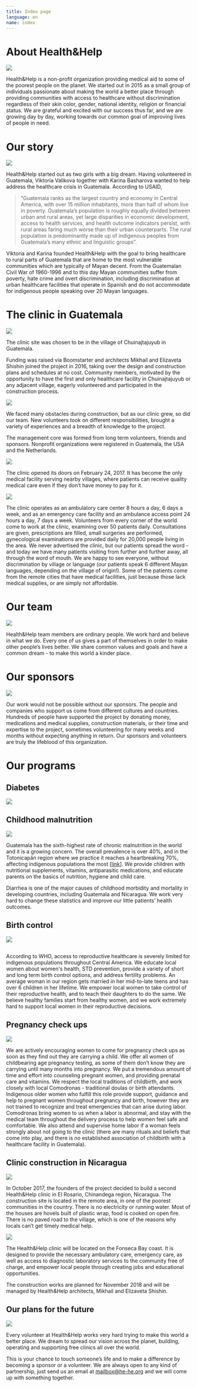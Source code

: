 ```yaml
---
title: Index page
language: en
name: index
---
```

# About Health&Help

![](/uploads/l35a2893-edit-livejournal.jpg)

Health&Help is a non-profit organization providing medical aid to some of the poorest people on the planet. We started out in 2015 as a small group of individuals passionate about making the world a better place through providing communities with access to healthcare without discrimination regardless of their skin color, gender, national identity, religion or financial status. We are grateful and excited with our success thus far, and we are growing day by day, working towards our common goal of improving lives of people in need.

# Our story

![](/uploads/0q4a4159.jpg)

Health&Help started out as two girls with a big dream. Having volunteered in Guatemala, Viktoria Valikova together with Karina Basharova wanted to help address the healthcare crisis in Guatemala. According to USAID, 

> “Guatemala ranks as the largest country and economy in Central America, with over 15 million inhabitants, more than half of whom live in poverty. Guatemala’s population is roughly equally divided between urban and rural areas, yet large disparities in economic development, access to health services, and health outcome indicators persist, with rural areas faring much worse than their urban counterparts. The rural population is predominantly made up of indigenous peoples from Guatemala’s many ethnic and linguistic groups”. 

Viktoria and Karina founded Health&Help with the goal to bring healthcare to rural parts of Guatemala that are home to the most vulnerable communities which are typically of Mayan decent. From the Guatemalan Civil War of 1960-1996 and to this day Mayan communities suffer from poverty, hate crime and overt discrimination, including discrimination at urban healthcare facilities that operate in Spanish and do not accommodate for indigenous people speaking over 20 Mayan languages.

# The clinic in Guatemala

![](/uploads/example_1.jpg)

The clinic site was chosen to be in the village of Chuinajtajuyub in Guatemala.

Funding was raised via Boom­starter and architects Mikhail and Elizaveta Shishin joined the project in 2016, taking over the design and construction plans and schedules at no cost. Community members, motivated by the opportunity to have the first and only healthcare facility in Chuinajtajuyub or any adjacent village, eagerly volunteered and participated in the construction process.

![](/uploads/example_5.jpg)

We faced many obstacles during construction, but as our clinic grew, so did our team. New volunteers took on different responsibilities, brought a variety of experiences and a breadth of knowledge to the project.

The management core was formed from long term volunteers, friends and sponsors. Nonprofit organizations were registered in Guatemala, the USA and the Netherlands.

![](/uploads/_aws2557.jpg)

The clinic opened its doors on February 24, 2017. It has become the only medical facility serving nearby villages, where patients can receive quality medical care even if they don’t have money to pay for it.

![](/uploads/clinica-107-из-119-.jpg)

The clinic operates as an ambulatory care center 8 hours a day, 6 days a week, and as an emergency care facility and an ambulance access point 24 hours a day, 7 days a week. Volunteers from every corner of the world come to work at the clinic, examining over 50 patients daily. Consultations are given, prescriptions are filled, small surgeries are performed, gynecological examinations are provided daily for 20,000 people living in the area. We never advertised the clinic, but our patients spread the word - and today we have many patients visiting from further and further away, all through the word of mouth. We are happy to see everyone, without discrimination by village or language (our patients speak 6 different Mayan languages, depending on the village of origin!). Some of the patients come from the remote cities that have medical facilities, just because those lack medical supplies, or are simply not affordable.

# Our team

![](/uploads/0q4a1401.jpg)

Health&Help team members are ordinary people. We work hard and believe in what we do. Every one of us gives a part of themselves in order to make other people’s lives better. We share common values and goals and have a common dream - to make this world a kinder place.

# Our sponsors



![](/uploads/_aws8178.jpg)

Our work would not be possible without our sponsors. The people and companies who support us come from different cultures and countries. Hundreds of people have supported the project by donating money, medications and medical supplies, construction materials, or their time and expertise to the project, sometimes volunteering for many weeks and months without expecting anything in return. Our sponsors and volunteers are truly the lifeblood of this organization.

# Our programs

## Diabetes

![](/uploads/002.jpg)

## Childhood malnutrition

![](/uploads/0q4a9201.jpg)

Guatemala has the sixth-highest rate of chronic malnutrition in the world and it is a growing concern. The overall prevalence is over 40%, and in the Totonicapán region where we practice it reaches a heartbreaking 70%, affecting indigenous populations the most [[link](https://www.usaid.gov/what-we-do/global-health/nutrition/countries/guatemala-nutrition-profile)]. We provide children with nutritional supplements, vitamins, antiparasitic medications, and educate parents on the basics of nutrition, hygiene and child care. 

Diarrhea is one of the major causes of childhood morbidity and mortality in developing countries, including Guatemala and Nicaragua. We work very hard to change these statistics and improve our little patients’ health outcomes.

## Birth control

![](/uploads/004.jpg)

##  

According to WHO, access to reproductive healthcare is severely limited for indigenous populations throughout Central America. We educate local women about women's health, STD prevention, provide a variety of short and long term birth control options, and address fertility problems. An average woman in our region gets married in her mid-to-late teens and has over 6 children in her lifetime. We empower local women to take control of their reproductive health, and to teach their daughters to do the same. We believe healthy families start from healthy women, and we work extremely hard to support local women in their reproductive decisions.

## Pregnancy check ups

![](/uploads/_aws1598.jpg)

We are actively encouraging women to come for pregnancy check ups as soon as they find out they are carrying a child. We offer all women of childbearing age pregnancy testing, as some of them don’t know they are carrying until many months into pregnancy. We put a tremendous amount of time and effort into counseling pregnant women, and providing prenatal care and vitamins. We respect the local traditions of childbirth, and work closely with local Comodronas - traditional doulas or birth attendants. Indigenous older women who fulfill this role provide support, guidance and help to pregnant women throughout pregnancy and birth, however they are not trained to recognize and treat emergencies that can arise during labor. Comodronas bring women to us when a labor is abnormal, and stay with the medical team throughout the delivery process to help women feel safe and comfortable. We also attend and supervise home labor if a woman feels strongly about not going to the clinic (there are many rituals and beliefs that come into play, and there is no established association of childbirth with a healthcare facility in Guatemala).

## Clinic construction in Nicaragua

![](/uploads/нк-2018.04.23-общий-вид.jpg)

In October 2017, the founders of the project decided to build a second Health&Help clinic in El Rosario, Chinandega region, Nicaragua. The construction site is located in the remote area, in one of the poorest communities in the country. There is no electricity or running water. Most of the houses are hovels built of plastic wrap, food is cooked on open fire. There is no paved road to the village, which is one of the reasons why locals can’t get timely medical help.

![](/uploads/h-h-138-из-206-.jpg)

The Health&Help clinic will be located on the Fonseca Bay coast. It is designed to provide the necessary ambulatory care, emergency care, as well as access to diagnostic laboratory services to the community free of charge, and empower local people through creating jobs and educational opportunities. 

The construction works are planned for November 2018 and will be managed by Health&Help architects, Mikhail and Elizaveta Shishin.

## Our plans for the future

![](/uploads/_aws4713.jpg)

Every volunteer at Health&Help works very hard trying to make this world a better place. We dream to spread our vision across the planet, building, operating and supporting free clinics all over the world.

This is your chance to touch someone’s life and to make a difference by becoming a sponsor or a volunteer. We are always open to any kind of partnership, just send us an email at [mail­box@he-he.org](mailto:mailbox@he-he.org) and we will come up with something together.

